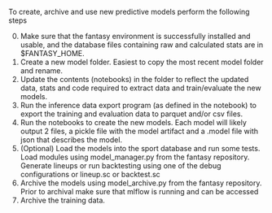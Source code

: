 To create, archive and use new predictive models perform the following steps

0. Make sure that the fantasy environment is successfully installed and usable, and the 
database files containing raw and calculated stats are in $FANTASY_HOME.
1. Create a new model folder. Easiest to copy the most recent model folder and rename.
2. Update the contents (notebooks) in the folder to reflect the updated data, stats and
code required to extract data and train/evaluate the new models.
3. Run the inference data export program (as defined in the notebook) to export the training
and evaluation data to parquet and/or csv files.
4. Run the notebooks to create the new models. Each model will likely output 2 files,
a pickle file with the model artifact and a .model file with json that describes the model.
5. (Optional) Load the models into the sport database and run some tests. Load modules using 
model_manager.py from the fantasy repository. Generate lineups or run backtesting using one
of the debug configurations or lineup.sc or backtest.sc
6. Archive the models using model_archive.py from the fantasy repository. Prior to archival 
make sure that mlflow is running and can be accessed
7. Archive the training data.